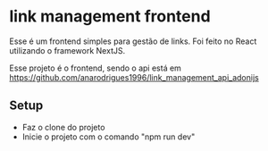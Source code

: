 # link management frontend
Esse é um frontend simples para gestão de links.
Foi feito no React utilizando o framework NextJS.

Esse projeto é o frontend, sendo o api
está em https://github.com/anarodrigues1996/link_management_api_adonijs

## Setup
- Faz o clone do projeto
- Inicie o projeto com o comando "npm run dev"
